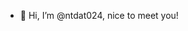 - 👋 Hi, I’m @ntdat024, nice to meet you!


<!---
ntdat024/ntdat024 is a ✨ special ✨ repository because its `README.md` (this file) appears on your GitHub profile.
You can click the Preview link to take a look at your changes.
--->

